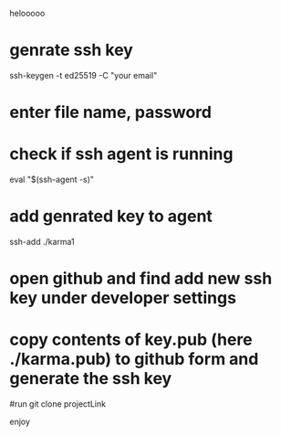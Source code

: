 helooooo
# genrate ssh key
  
ssh-keygen -t ed25519 -C "your email"
  
# enter file name, password

# check if ssh agent is running
  
eval "$(ssh-agent -s)"

# add genrated key to agent

ssh-add ./karma1

# open github and find add new ssh key under developer settings

# copy contents of key.pub (here ./karma.pub) to github form and generate the ssh key


#run git clone projectLink

enjoy 
